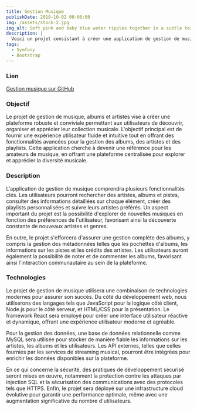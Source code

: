 ```yaml
---
title: Gestion Musique
publishDate: 2019-10-02 00:00:00
img: /assets/stock-2.jpg
img_alt: Soft pink and baby blue water ripples together in a subtle texture.
description: |
  Voici un projet consistant à créer une application de gestion de musique
tags:
  - Symfony
  - Bootstrap
---
```

### Lien
[Gestion musique sur GitHub](https://github.com/Neritha/TPgestionMusique)

### Objectif

Le projet de gestion de musique, albums et artistes vise à créer une plateforme robuste et conviviale permettant aux utilisateurs de découvrir, organiser et apprécier leur collection musicale. L'objectif principal est de fournir une expérience utilisateur fluide et intuitive tout en offrant des fonctionnalités avancées pour la gestion des albums, des artistes et des playlists. Cette application cherche à devenir une référence pour les amateurs de musique, en offrant une plateforme centralisée pour explorer et apprécier la diversité musicale.

### Description

L'application de gestion de musique comprendra plusieurs fonctionnalités clés. Les utilisateurs pourront rechercher des artistes, albums et pistes, consulter des informations détaillées sur chaque élément, créer des playlists personnalisées et suivre leurs artistes préférés. Un aspect important du projet est la possibilité d'explorer de nouvelles musiques en fonction des préférences de l'utilisateur, favorisant ainsi la découverte constante de nouveaux artistes et genres.

En outre, le projet s'efforcera d'assurer une gestion complète des albums, y compris la gestion des métadonnées telles que les pochettes d'albums, les informations sur les pistes et les crédits des artistes. Les utilisateurs auront également la possibilité de noter et de commenter les albums, favorisant ainsi l'interaction communautaire au sein de la plateforme.

### Technologies

Le projet de gestion de musique utilisera une combinaison de technologies modernes pour assurer son succès. Du côté du développement web, nous utiliserons des langages tels que JavaScript pour la logique côté client, Node.js pour le côté serveur, et HTML/CSS pour la présentation. Le framework React sera employé pour créer une interface utilisateur réactive et dynamique, offrant une expérience utilisateur moderne et agréable.

Pour la gestion des données, une base de données relationnelle comme MySQL sera utilisée pour stocker de manière fiable les informations sur les artistes, les albums et les utilisateurs. Les API externes, telles que celles fournies par les services de streaming musical, pourront être intégrées pour enrichir les données disponibles sur la plateforme.

En ce qui concerne la sécurité, des pratiques de développement sécurisé seront mises en œuvre, notamment la protection contre les attaques par injection SQL et la sécurisation des communications avec des protocoles tels que HTTPS. Enfin, le projet sera déployé sur une infrastructure cloud évolutive pour garantir une performance optimale, même avec une augmentation significative du nombre d'utilisateurs.
